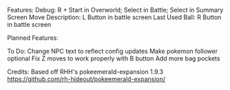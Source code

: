 Features:
	Debug: R + Start in Overworld; Select in Battle; Select in Summary Screen
	Move Description: L Button in battle screen
	Last Used Ball: R Button in battle screen

Planned Features:

To Do:
	Change NPC text to reflect config updates
	Make pokemon follower optional
	Fix Z moves to work properly with B button
	Add more bag pockets
	

Credits:
Based off RHH's pokeemerald-expansion 1.9.3 https://github.com/rh-hideout/pokeemerald-expansion/